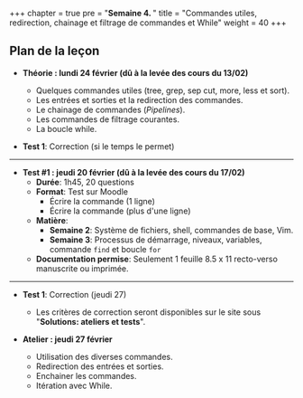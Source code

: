 +++
chapter = true
pre = "<b>Semaine 4. </b>"
title = "Commandes utiles, redirection, chainage et filtrage de commandes et While"
weight = 40
+++

## Plan de la leçon

- **Théorie : lundi 24 février (dû à la levée des cours du 13/02)**
  - Quelques commandes utiles (tree, grep, sep cut, more, less et sort).
  - Les entrées et sorties et la redirection des commandes.
  - Le chainage de commandes (*Pipelines*).
  - Les commandes de filtrage courantes.
  - La boucle while.

- **Test 1**: Correction (si le temps le permet)

---

- **Test #1 : jeudi 20 février (dû à la levée des cours du 17/02)**
  - **Durée**: 1h45, 20 questions
  - **Format**: Test sur Moodle 
	- Écrire la commande (1 ligne)
	- Écrire la commande (plus d'une ligne)
  - **Matière**:
    - **Semaine 2**: Système de fichiers, shell, commandes de base, Vim.
    - **Semaine 3**: Processus de démarrage, niveaux, variables, commande `find` et boucle `for`
  - **Documentation permise**: Seulement 1 feuille 8.5 x 11 recto-verso manuscrite ou imprimée.


---

- **Test 1**: Correction (jeudi 27)
  - Les critères de correction seront disponibles sur le site sous "**Solutions: ateliers et tests**".

- **Atelier : jeudi 27 février**
  - Utilisation des diverses commandes.
  - Redirection des entrées et sorties.
  - Enchainer les commandes.
  - Itération avec While.